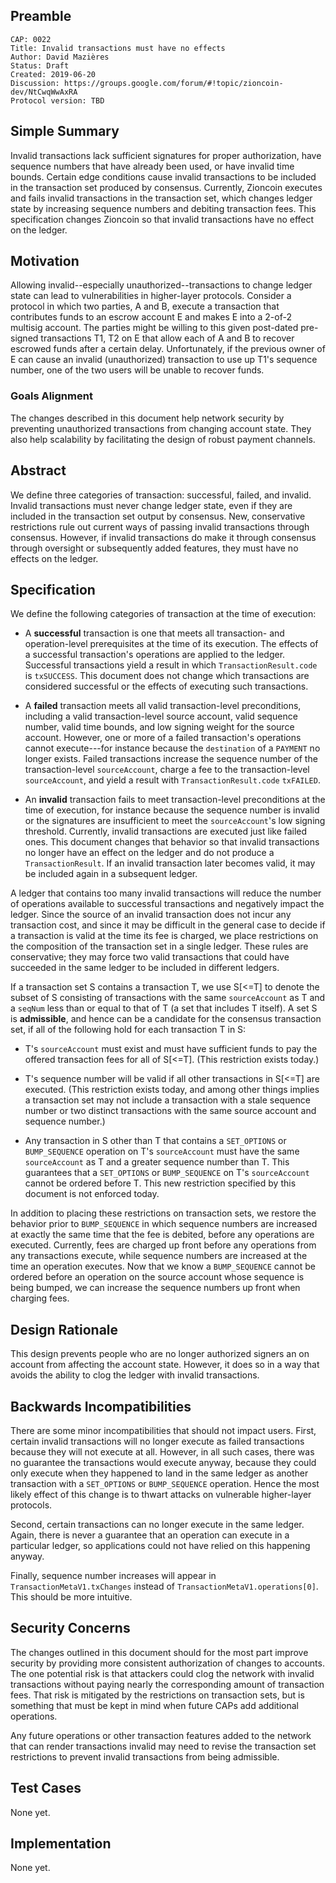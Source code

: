 ## Preamble

```
CAP: 0022
Title: Invalid transactions must have no effects
Author: David Mazières
Status: Draft
Created: 2019-06-20
Discussion: https://groups.google.com/forum/#!topic/zioncoin-dev/NtCwqWwAxRA
Protocol version: TBD
```

## Simple Summary

Invalid transactions lack sufficient signatures for proper
authorization, have sequence numbers that have already been used, or
have invalid time bounds.  Certain edge conditions cause invalid
transactions to be included in the transaction set produced by
consensus.  Currently, Zioncoin executes and fails invalid transactions
in the transaction set, which changes ledger state by increasing
sequence numbers and debiting transaction fees.  This specification
changes Zioncoin so that invalid transactions have no effect on the
ledger.

## Motivation

Allowing invalid--especially unauthorized--transactions to change
ledger state can lead to vulnerabilities in higher-layer protocols.
Consider a protocol in which two parties, A and B, execute a
transaction that contributes funds to an escrow account E and makes E
into a 2-of-2 multisig account.  The parties might be willing to this
given post-dated pre-signed transactions T1, T2 on E that allow each
of A and B to recover escrowed funds after a certain delay.
Unfortunately, if the previous owner of E can cause an invalid
(unauthorized) transaction to use up T1's sequence number, one of the
two users will be unable to recover funds.

### Goals Alignment

The changes described in this document help network security by
preventing unauthorized transactions from changing account state.
They also help scalability by facilitating the design of robust
payment channels.

## Abstract

We define three categories of transaction: successful, failed, and
invalid.  Invalid transactions must never change ledger state, even if
they are included in the transaction set output by consensus.  New,
conservative restrictions rule out current ways of passing invalid
transactions through consensus.  However, if invalid transactions do
make it through consensus through oversight or subsequently added
features, they must have no effects on the ledger.

## Specification

We define the following categories of transaction at the time of
execution:

* A **successful** transaction is one that meets all transaction- and
  operation-level prerequisites at the time of its execution.  The
  effects of a successful transaction's operations are applied to the
  ledger.  Successful transactions yield a result in which
  `TransactionResult.code` is `txSUCCESS`.  This document does not
  change which transactions are considered successful or the effects
  of executing such transactions.

* A **failed** transaction meets all valid transaction-level
  preconditions, including a valid transaction-level source account,
  valid sequence number, valid time bounds, and low signing weight for
  the source account.  However, one or more of a failed transaction's
  operations cannot execute---for instance because the `destination`
  of a `PAYMENT` no longer exists.  Failed transactions increase the
  sequence number of the transaction-level `sourceAccount`, charge a
  fee to the transaction-level `sourceAccount`, and yield a result
  with `TransactionResult.code` `txFAILED`.

* An **invalid** transaction fails to meet transaction-level
  preconditions at the time of execution, for instance because the
  sequence number is invalid or the signatures are insufficient to
  meet the `sourceAccount`'s low signing threshold.  Currently,
  invalid transactions are executed just like failed ones.  This
  document changes that behavior so that invalid transactions no
  longer have an effect on the ledger and do not produce a
  `TransactionResult`.  If an invalid transaction later becomes valid,
  it may be included again in a subsequent ledger.

A ledger that contains too many invalid transactions will reduce the
number of operations available to successful transactions and
negatively impact the ledger.  Since the source of an invalid
transaction does not incur any transaction cost, and since it may be
difficult in the general case to decide if a transaction is valid at
the time its fee is charged, we place restrictions on the composition
of the transaction set in a single ledger.  These rules are
conservative; they may force two valid transactions that could have
succeeded in the same ledger to be included in different ledgers.

If a transaction set S contains a transaction T, we use S[<=T] to
denote the subset of S consisting of transactions with the same
`sourceAccount` as T and a `seqNum` less than or equal to that of T (a
set that includes T itself).  A set S is **admissible**, and hence can
be a candidate for the consensus transaction set, if all of the
following hold for each transaction T in S:

* T's `sourceAccount` must exist and must have sufficient funds to pay
  the offered transaction fees for all of S[<=T].  (This restriction
  exists today.)

* T's sequence number will be valid if all other transactions in
  S[<=T] are executed. (This restriction exists today, and among other
  things implies a transaction set may not include a transaction with
  a stale sequence number or two distinct transactions with the same
  source account and sequence number.)

* Any transaction in S other than T that contains a `SET_OPTIONS` or
  `BUMP_SEQUENCE` operation on T's `sourceAccount` must have the same
  `sourceAccount` as T and a greater sequence number than T.  This
  guarantees that a `SET_OPTIONS` or `BUMP_SEQUENCE` on T's
  `sourceAccount` cannot be ordered before T.  This new restriction
  specified by this document is not enforced today.

In addition to placing these restrictions on transaction sets, we
restore the behavior prior to `BUMP_SEQUENCE` in which sequence
numbers are increased at exactly the same time that the fee is
debited, before any operations are executed.  Currently, fees are
charged up front before any operations from any transactions execute,
while sequence numbers are increased at the time an operation
executes.  Now that we know a `BUMP_SEQUENCE` cannot be ordered before
an operation on the source account whose sequence is being bumped, we
can increase the sequence numbers up front when charging fees.

## Design Rationale

This design prevents people who are no longer authorized signers an on
account from affecting the account state.  However, it does so in a
way that avoids the ability to clog the ledger with invalid
transactions.

## Backwards Incompatibilities

There are some minor incompatibilities that should not impact users.
First, certain invalid transactions will no longer execute as failed
transactions because they will not execute at all.  However, in all
such cases, there was no guarantee the transactions would execute
anyway, because they could only execute when they happened to land in
the same ledger as another transaction with a `SET_OPTIONS` or
`BUMP_SEQUENCE` operation.  Hence the most likely effect of this
change is to thwart attacks on vulnerable higher-layer protocols.

Second, certain transactions can no longer execute in the same
ledger.  Again, there is never a guarantee that an operation can
execute in a particular ledger, so applications could not have relied
on this happening anyway.

Finally, sequence number increases will appear in
`TransactionMetaV1.txChanges` instead of
`TransactionMetaV1.operations[0]`.  This should be more intuitive.

## Security Concerns

The changes outlined in this document should for the most part improve
security by providing more consistent authorization of changes to
accounts.  The one potential risk is that attackers could clog the
network with invalid transactions without paying nearly the
corresponding amount of transaction fees.  That risk is mitigated by
the restrictions on transaction sets, but is something that must be
kept in mind when future CAPs add additional operations.

Any future operations or other transaction features added to the
network that can render transactions invalid may need to revise the
transaction set restrictions to prevent invalid transactions from
being admissible.

## Test Cases

None yet.

## Implementation

None yet.
